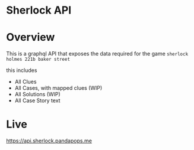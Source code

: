 # Sherlock API

# Overview

This is a graphql API that exposes the data required for the game `sherlock holmes 221b baker street`

this includes 

- All Clues 
- All Cases, with mapped clues (WIP)
- All Solutions (WIP)
- All Case Story text

# Live 

https://api.sherlock.pandapops.me
